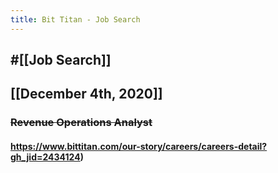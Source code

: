 ```yaml
---
title: Bit Titan - Job Search
---
```


## #[[Job Search]]

## 

## [[December 4th, 2020]]
### ~~Revenue Operations Analyst~~
#### https://www.bittitan.com/our-story/careers/careers-detail?gh_jid=2434124)
